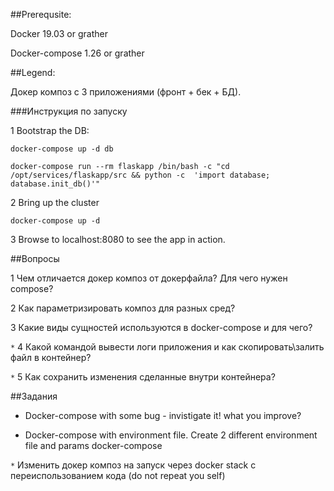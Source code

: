##Prerequsite:

Docker 19.03 or grather

Docker-compose 1.26 or grather

##Legend:

Докер композ с 3 приложениями (фронт + бек + БД).

###Инструкция по запуску

1 Bootstrap the DB:

`docker-compose up -d db`

`docker-compose run --rm flaskapp /bin/bash -c "cd /opt/services/flaskapp/src && python -c  'import database; database.init_db()'"`

2 Bring up the cluster

`docker-compose up -d`

3 Browse to localhost:8080 to see the app in action.

##Вопросы

1 Чем отличается докер композ от докерфайла? Для чего нужен compose?

2 Как параметризировать композ для разных сред?

3 Какие виды сущностей используются в docker-compose и для чего?

`*` 4 Какой командой вывести логи приложения и как скопировать\залить файл в контейнер?

`*` 5 Как сохранить изменения сделанные внутри контейнера?


##Задания

* Docker-compose with some bug - invistigate it! what you improve?

* Docker-compose with environment file. Create 2 different environment file and params docker-compose

`*` Изменить докер композ на запуск через docker stack с переиспользованием кода (do not repeat you self)

